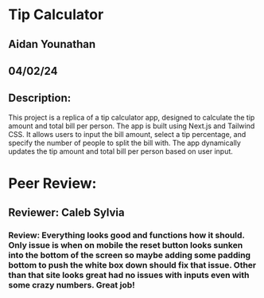 # Tip Calculator

## Aidan Younathan
## 04/02/24

## Description:
This project is a replica of a tip calculator app, designed to calculate the tip amount and total bill per person. The app is built using Next.js and Tailwind CSS. It allows users to input the bill amount, select a tip percentage, and specify the number of people to split the bill with. The app dynamically updates the tip amount and total bill per person based on user input.

# Peer Review:

## Reviewer: Caleb Sylvia

### Review: Everything looks good and functions how it should. Only issue is when on mobile the reset button looks sunken into the bottom of the screen so maybe adding some padding bottom to push the white box down should fix that issue. Other than that site looks great had no issues with inputs even with some crazy numbers. Great job!
